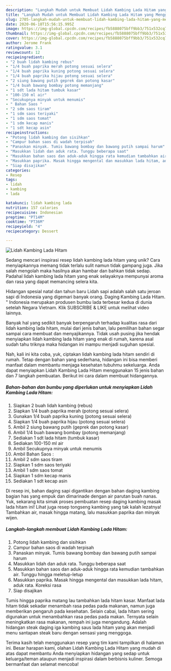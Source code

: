 ```yaml
---
description: "Langkah Mudah untuk Membuat Lidah Kambing Lada Hitam yang Menggugah Selera"
title: "Langkah Mudah untuk Membuat Lidah Kambing Lada Hitam yang Menggugah Selera"
slug: 2705-langkah-mudah-untuk-membuat-lidah-kambing-lada-hitam-yang-menggugah-selera
date: 2020-06-18T15:56:15.995Z
image: https://img-global.cpcdn.com/recipes/fb5888075bff9bb3/751x532cq70/lidah-kambing-lada-hitam-foto-resep-utama.jpg
thumbnail: https://img-global.cpcdn.com/recipes/fb5888075bff9bb3/751x532cq70/lidah-kambing-lada-hitam-foto-resep-utama.jpg
cover: https://img-global.cpcdn.com/recipes/fb5888075bff9bb3/751x532cq70/lidah-kambing-lada-hitam-foto-resep-utama.jpg
author: Jerome Frank
ratingvalue: 3.1
reviewcount: 12
recipeingredient:
- "2 buah lidah kambing rebus"
- "1/4 buah paprika merah potong sesuai selera"
- "1/4 buah paprika kuning potong sesuai selera"
- "1/4 buah paprika hijau potong sesuai selera"
- "2 siung bawang putih geprek dan potong kasar"
- "1/4 buah bawang bombay potong memanjang"
- "1 sdt lada hitam tumbuk kasar"
- "100-150 ml air"
- "Secukupnya minyak untuk menumis"
- " Bahan Saos "
- "2 sdm saos tiram"
- "1 sdm saos teriyaki"
- "1 sdm saos tomat"
- "1 sdm kecap manis"
- "1 sdt kecap asin"
recipeinstructions:
- "Potong lidah kambing dan sisihkan"
- "Campur bahan saos di wadah terpisah"
- "Panaskan minyak. Tumis bawang bombay dan bawang putih sampai harum"
- "Masukkan lidah dan aduk rata. Tunggu beberapa saat"
- "Masukkan bahan saos dan aduk-aduk hingga rata kemudian tambahkan air. Tunggu hingga meletup-letup"
- "Masukkan paprika. Masak hingga mengental dan masukkan lada hitam, aduk rata. Koreksi rasa"
- "Siap disajikan"
categories:
- Resep
tags:
- lidah
- kambing
- lada

katakunci: lidah kambing lada 
nutrition: 157 calories
recipecuisine: Indonesian
preptime: "PT14M"
cooktime: "PT36M"
recipeyield: "4"
recipecategory: Dessert

---
```



![Lidah Kambing Lada Hitam](https://img-global.cpcdn.com/recipes/fb5888075bff9bb3/751x532cq70/lidah-kambing-lada-hitam-foto-resep-utama.jpg)

Sedang mencari inspirasi resep lidah kambing lada hitam yang unik? Cara menyiapkannya memang tidak terlalu sulit namun tidak gampang juga. Jika salah mengolah maka hasilnya akan hambar dan bahkan tidak sedap. Padahal lidah kambing lada hitam yang enak selayaknya mempunyai aroma dan rasa yang dapat memancing selera kita.

Hidangan spesial natal dan tahun baru Lidah sapi adalah salah satu jeroan sapi di Indonesia yang digemari banyak orang. Daging Kambing Lada Hitam. &#34; Indonesia merupakan produsen bumbu lada terbesar kedua di dunia setelah Negara Vietnam. Klik SUBSCRIBE &amp; LIKE untuk melihat video lainnya.

Banyak hal yang sedikit banyak berpengaruh terhadap kualitas rasa dari lidah kambing lada hitam, mulai dari jenis bahan, lalu pemilihan bahan segar sampai cara membuat dan menyajikannya. Tidak usah pusing jika hendak menyiapkan lidah kambing lada hitam yang enak di rumah, karena asal sudah tahu triknya maka hidangan ini mampu menjadi suguhan spesial.


Nah, kali ini kita coba, yuk, ciptakan lidah kambing lada hitam sendiri di rumah. Tetap dengan bahan yang sederhana, hidangan ini bisa memberi manfaat dalam membantu menjaga kesehatan tubuhmu sekeluarga. Anda dapat menyiapkan Lidah Kambing Lada Hitam menggunakan 15 jenis bahan dan 7 langkah pembuatan. Berikut ini cara dalam membuat hidangannya.

<!--inarticleads1-->

##### Bahan-bahan dan bumbu yang diperlukan untuk menyiapkan Lidah Kambing Lada Hitam:

1. Siapkan 2 buah lidah kambing (rebus)
1. Siapkan 1/4 buah paprika merah (potong sesuai selera)
1. Gunakan 1/4 buah paprika kuning (potong sesuai selera)
1. Siapkan 1/4 buah paprika hijau (potong sesuai selera)
1. Ambil 2 siung bawang putih (geprek dan potong kasar)
1. Ambil 1/4 buah bawang bombay (potong memanjang)
1. Sediakan 1 sdt lada hitam (tumbuk kasar)
1. Sediakan 100-150 ml air
1. Ambil Secukupnya minyak untuk menumis
1. Ambil  Bahan Saos :
1. Ambil 2 sdm saos tiram
1. Siapkan 1 sdm saos teriyaki
1. Ambil 1 sdm saos tomat
1. Siapkan 1 sdm kecap manis
1. Sediakan 1 sdt kecap asin


Di resep ini, bahan daging sapi digantikan dengan bahan daging kambing bagian has yang empuk dan dimarinade dengan air parutan buah nanas. Yuk, sekarang kita simak proses pembuatan resep daging kambing masak lada hitam ini! Lihat juga resep tongseng kambing yang tak kalah lezatnya! Tambahkan air, masak hingga matang, lalu masukkan paprika dan minyak wijen. 

<!--inarticleads2-->

##### Langkah-langkah membuat Lidah Kambing Lada Hitam:

1. Potong lidah kambing dan sisihkan
1. Campur bahan saos di wadah terpisah
1. Panaskan minyak. Tumis bawang bombay dan bawang putih sampai harum
1. Masukkan lidah dan aduk rata. Tunggu beberapa saat
1. Masukkan bahan saos dan aduk-aduk hingga rata kemudian tambahkan air. Tunggu hingga meletup-letup
1. Masukkan paprika. Masak hingga mengental dan masukkan lada hitam, aduk rata. Koreksi rasa
1. Siap disajikan


Tumis hingga paprika matang lau tambahkan lada hitam kasar. Manfaat lada hitam tidak sekadar menambah rasa pedas pada makanan, namun juga memberikan pengaruh pada kesehatan. Selain cabai, lada hitam sering digunakan untuk menambahkan rasa pedas pada makan. Ternyata selain meningkatkan rasa makanan, rempah ini juga mengandung. Adalah hidangan steak daging iga kambing saus lada hitam yang akan menjadi menu santapan steak baru dengan sensasi yang menggoga. 

Terima kasih telah menggunakan resep yang tim kami tampilkan di halaman ini. Besar harapan kami, olahan Lidah Kambing Lada Hitam yang mudah di atas dapat membantu Anda menyiapkan hidangan yang sedap untuk keluarga/teman ataupun menjadi inspirasi dalam berbisnis kuliner. Semoga bermanfaat dan selamat mencoba!
